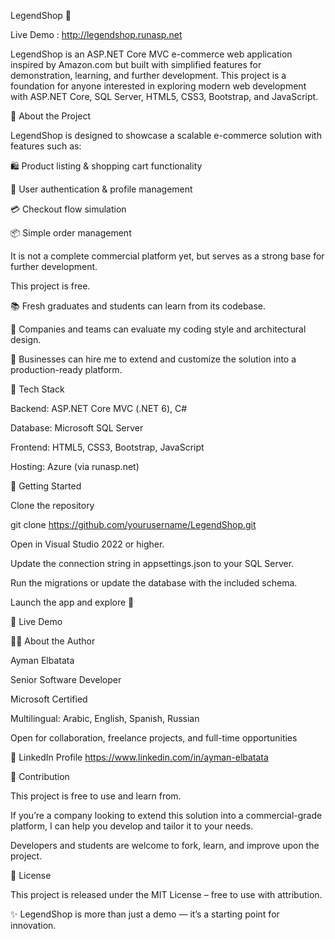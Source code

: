 LegendShop 🛒

Live Demo : http://legendshop.runasp.net

LegendShop is an ASP.NET Core MVC e-commerce web application inspired by Amazon.com but built with simplified features for demonstration, learning, and further development.
This project is a foundation for anyone interested in exploring modern web development with ASP.NET Core, SQL Server, HTML5, CSS3, Bootstrap, and JavaScript.

🌟 About the Project

LegendShop is designed to showcase a scalable e-commerce solution with features such as:

🛍️ Product listing & shopping cart functionality

👤 User authentication & profile management

💳 Checkout flow simulation

📦 Simple order management

It is not a complete commercial platform yet, but serves as a strong base for further development.

This project is free.

📚 Fresh graduates and students can learn from its codebase.

💼 Companies and teams can evaluate my coding style and architectural design.

🚀 Businesses can hire me to extend and customize the solution into a production-ready platform.

🔧 Tech Stack

Backend: ASP.NET Core MVC (.NET 6), C#

Database: Microsoft SQL Server

Frontend: HTML5, CSS3, Bootstrap, JavaScript

Hosting: Azure (via runasp.net)

🚀 Getting Started

Clone the repository

git clone https://github.com/yourusername/LegendShop.git


Open in Visual Studio 2022 or higher.

Update the connection string in appsettings.json to your SQL Server.

Run the migrations or update the database with the included schema.

Launch the app and explore 🚀

📌 Live Demo

👨‍💻 About the Author

Ayman Elbatata

Senior Software Developer

Microsoft Certified

Multilingual: Arabic, English, Spanish, Russian

Open for collaboration, freelance projects, and full-time opportunities

🔗 LinkedIn Profile https://www.linkedin.com/in/ayman-elbatata

🤝 Contribution

This project is free to use and learn from.

If you’re a company looking to extend this solution into a commercial-grade platform, I can help you develop and tailor it to your needs.

Developers and students are welcome to fork, learn, and improve upon the project.

📜 License

This project is released under the MIT License – free to use with attribution.

✨ LegendShop is more than just a demo — it’s a starting point for innovation.
